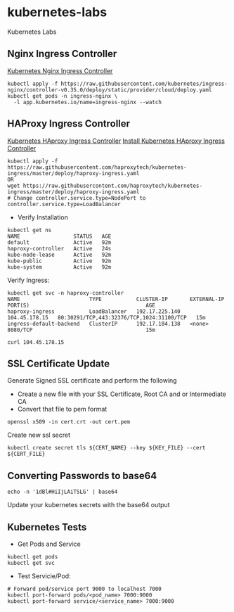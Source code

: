 # kubernetes-labs
Kubernetes Labs

## Nginx Ingress Controller
[Kubernetes Nginx Ingress Controller](https://kubernetes.github.io/ingress-nginx/deploy/)

```
kubectl apply -f https://raw.githubusercontent.com/kubernetes/ingress-nginx/controller-v0.35.0/deploy/static/provider/cloud/deploy.yaml
kubectl get pods -n ingress-nginx \
  -l app.kubernetes.io/name=ingress-nginx --watch
```

## HAProxy Ingress Controller
[Kubernetes HAproxy Ingress Controller](https://haproxy-ingress.github.io/)
[Install Kubernetes HAproxy Ingress Controller](https://www.haproxy.com/documentation/kubernetes/latest/installation/kubernetes/)
```
kubectl apply -f https://raw.githubusercontent.com/haproxytech/kubernetes-ingress/master/deploy/haproxy-ingress.yaml
OR
wget https://raw.githubusercontent.com/haproxytech/kubernetes-ingress/master/deploy/haproxy-ingress.yaml
# Change controller.service.type=NodePort to controller.service.type=LoadBalancer
```
* Verify Installation
```
kubectl get ns
NAME                 STATUS   AGE
default              Active   92m
haproxy-controller   Active   24s
kube-node-lease      Active   92m
kube-public          Active   92m
kube-system          Active   92m
```
Verify Ingress:
```
kubectl get svc -n haproxy-controller
NAME                      TYPE           CLUSTER-IP       EXTERNAL-IP     PORT(S)                                     AGE
haproxy-ingress           LoadBalancer   192.17.225.140   104.45.178.15   80:30291/TCP,443:32376/TCP,1024:31100/TCP   15m
ingress-default-backend   ClusterIP      192.17.184.138   <none>          8080/TCP                                    15m

curl 104.45.178.15
```


## SSL Certificate Update
Generate Signed SSL certificate and perform the following
* Create a new file with your SSL Certificate, Root CA and or Intermediate CA
* Convert that file to pem format
```
openssl x509 -in cert.crt -out cert.pem
```
Create new ssl secret
```
kubectl create secret tls ${CERT_NAME} --key ${KEY_FILE} --cert ${CERT_FILE}
```


## Converting Passwords to base64
```
echo -n '1dBl#HiIjLAiTSLG' | base64
```
Update your kubernetes secrets with the base64 output


## Kubernetes Tests
* Get Pods and Service
```
kubectl get pods
kubectl get svc
```

* Test Servicie/Pod:
```
# Forward pod/service port 9000 to localhost 7000
kubectl port-forward pods/<pod_name> 7000:9000
kubectl port-forward service/<service_name> 7000:9000

```

